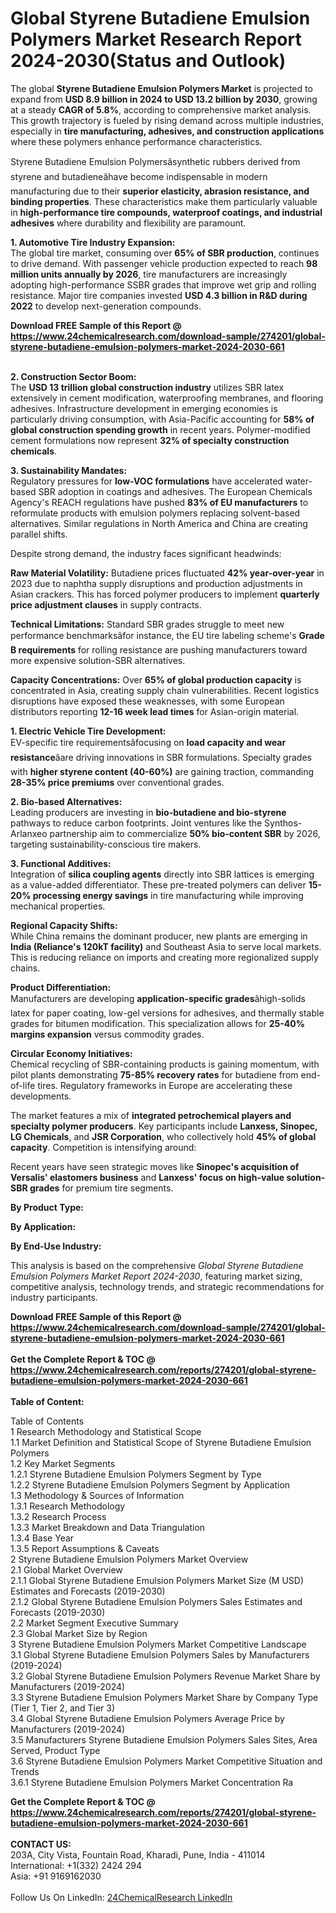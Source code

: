 <h1>Global Styrene Butadiene Emulsion Polymers Market Research Report 2024-2030(Status and Outlook)</h1><p>The global <strong>Styrene Butadiene Emulsion Polymers Market</strong> is projected to expand from <strong>USD 8.9 billion in 2024 to USD 13.2 billion by 2030</strong>, growing at a steady <strong>CAGR of 5.8%</strong>, according to comprehensive market analysis. This growth trajectory is fueled by rising demand across multiple industries, especially in <strong>tire manufacturing, adhesives, and construction applications</strong> where these polymers enhance performance characteristics.</p><p>Styrene Butadiene Emulsion Polymersâsynthetic rubbers derived from styrene and butadieneâhave become indispensable in modern manufacturing due to their <strong>superior elasticity, abrasion resistance, and binding properties</strong>. These characteristics make them particularly valuable in <strong>high-performance tire compounds, waterproof coatings, and industrial adhesives</strong> where durability and flexibility are paramount.</p><p><strong>1. Automotive Tire Industry Expansion:</strong><br>
The global tire market, consuming over <strong>65% of SBR production</strong>, continues to drive demand. With passenger vehicle production expected to reach <strong>98 million units annually by 2026</strong>, tire manufacturers are increasingly adopting high-performance SSBR grades that improve wet grip and rolling resistance. Major tire companies invested <strong>USD 4.3 billion in R&amp;D during 2022</strong> to develop next-generation compounds.</p><div><b>Download FREE Sample of this Report @ 
            <a href="https://www.24chemicalresearch.com/download-sample/274201/global-styrene-butadiene-emulsion-polymers-market-2024-2030-661">
            https://www.24chemicalresearch.com/download-sample/274201/global-styrene-butadiene-emulsion-polymers-market-2024-2030-661</a></b></div><br><p><strong>2. Construction Sector Boom:</strong><br>
The <strong>USD 13 trillion global construction industry</strong> utilizes SBR latex extensively in cement modification, waterproofing membranes, and flooring adhesives. Infrastructure development in emerging economies is particularly driving consumption, with Asia-Pacific accounting for <strong>58% of global construction spending growth</strong> in recent years. Polymer-modified cement formulations now represent <strong>32% of specialty construction chemicals</strong>.</p><p><strong>3. Sustainability Mandates:</strong><br>
Regulatory pressures for <strong>low-VOC formulations</strong> have accelerated water-based SBR adoption in coatings and adhesives. The European Chemicals Agency's REACH regulations have pushed <strong>83% of EU manufacturers</strong> to reformulate products with emulsion polymers replacing solvent-based alternatives. Similar regulations in North America and China are creating parallel shifts.</p><p>Despite strong demand, the industry faces significant headwinds:</p><p><strong>Raw Material Volatility:</strong> Butadiene prices fluctuated <strong>42% year-over-year</strong> in 2023 due to naphtha supply disruptions and production adjustments in Asian crackers. This has forced polymer producers to implement <strong>quarterly price adjustment clauses</strong> in supply contracts.</p><p><strong>Technical Limitations:</strong> Standard SBR grades struggle to meet new performance benchmarksâfor instance, the EU tire labeling scheme's <strong>Grade B requirements</strong> for rolling resistance are pushing manufacturers toward more expensive solution-SBR alternatives.</p><p><strong>Capacity Concentrations:</strong> Over <strong>65% of global production capacity</strong> is concentrated in Asia, creating supply chain vulnerabilities. Recent logistics disruptions have exposed these weaknesses, with some European distributors reporting <strong>12-16 week lead times</strong> for Asian-origin material.</p><p><strong>1. Electric Vehicle Tire Development:</strong><br>
EV-specific tire requirementsâfocusing on <strong>load capacity and wear resistance</strong>âare driving innovations in SBR formulations. Specialty grades with <strong>higher styrene content (40-60%)</strong> are gaining traction, commanding <strong>28-35% price premiums</strong> over conventional grades.</p><p><strong>2. Bio-based Alternatives:</strong><br>
Leading producers are investing in <strong>bio-butadiene and bio-styrene</strong> pathways to reduce carbon footprints. Joint ventures like the Synthos-Arlanxeo partnership aim to commercialize <strong>50% bio-content SBR</strong> by 2026, targeting sustainability-conscious tire makers.</p><p><strong>3. Functional Additives:</strong><br>
Integration of <strong>silica coupling agents</strong> directly into SBR lattices is emerging as a value-added differentiator. These pre-treated polymers can deliver <strong>15-20% processing energy savings</strong> in tire manufacturing while improving mechanical properties.</p><p><strong>Regional Capacity Shifts:</strong><br>
	While China remains the dominant producer, new plants are emerging in <strong>India (Reliance's 120kT facility)</strong> and Southeast Asia to serve local markets. This is reducing reliance on imports and creating more regionalized supply chains.</p><p><strong>Product Differentiation:</strong><br>
	Manufacturers are developing <strong>application-specific grades</strong>âhigh-solids latex for paper coating, low-gel versions for adhesives, and thermally stable grades for bitumen modification. This specialization allows for <strong>25-40% margins expansion</strong> versus commodity grades.</p><p><strong>Circular Economy Initiatives:</strong><br>
	Chemical recycling of SBR-containing products is gaining momentum, with pilot plants demonstrating <strong>75-85% recovery rates</strong> for butadiene from end-of-life tires. Regulatory frameworks in Europe are accelerating these developments.</p><p>The market features a mix of <strong>integrated petrochemical players and specialty polymer producers</strong>. Key participants include <strong>Lanxess, Sinopec, LG Chemicals</strong>, and <strong>JSR Corporation</strong>, who collectively hold <strong>45% of global capacity</strong>. Competition is intensifying around:</p><p>Recent years have seen strategic moves like <strong>Sinopec's acquisition of Versalis' elastomers business</strong> and <strong>Lanxess' focus on high-value solution-SBR grades</strong> for premium tire segments.</p><p><strong>By Product Type:</strong></p><p><strong>By Application:</strong></p><p><strong>By End-Use Industry:</strong></p><p>This analysis is based on the comprehensive <em>Global Styrene Butadiene Emulsion Polymers Market Report 2024-2030</em>, featuring market sizing, competitive analysis, technology trends, and strategic recommendations for industry participants.</p><div><b>Download FREE Sample of this Report @ 
            <a href="https://www.24chemicalresearch.com/download-sample/274201/global-styrene-butadiene-emulsion-polymers-market-2024-2030-661">
            https://www.24chemicalresearch.com/download-sample/274201/global-styrene-butadiene-emulsion-polymers-market-2024-2030-661</a></b></div><br><div><b>Get the Complete Report & TOC @ 
            <a href="https://www.24chemicalresearch.com/reports/274201/global-styrene-butadiene-emulsion-polymers-market-2024-2030-661">
            https://www.24chemicalresearch.com/reports/274201/global-styrene-butadiene-emulsion-polymers-market-2024-2030-661</a></b></div><br>
            <b>Table of Content:</b><p>Table of Contents<br />
1 Research Methodology and Statistical Scope<br />
1.1 Market Definition and Statistical Scope of Styrene Butadiene Emulsion Polymers<br />
1.2 Key Market Segments<br />
1.2.1 Styrene Butadiene Emulsion Polymers Segment by Type<br />
1.2.2 Styrene Butadiene Emulsion Polymers Segment by Application<br />
1.3 Methodology & Sources of Information<br />
1.3.1 Research Methodology<br />
1.3.2 Research Process<br />
1.3.3 Market Breakdown and Data Triangulation<br />
1.3.4 Base Year<br />
1.3.5 Report Assumptions & Caveats<br />
2 Styrene Butadiene Emulsion Polymers Market Overview<br />
2.1 Global Market Overview<br />
2.1.1 Global Styrene Butadiene Emulsion Polymers Market Size (M USD) Estimates and Forecasts (2019-2030)<br />
2.1.2 Global Styrene Butadiene Emulsion Polymers Sales Estimates and Forecasts (2019-2030)<br />
2.2 Market Segment Executive Summary<br />
2.3 Global Market Size by Region<br />
3 Styrene Butadiene Emulsion Polymers Market Competitive Landscape<br />
3.1 Global Styrene Butadiene Emulsion Polymers Sales by Manufacturers (2019-2024)<br />
3.2 Global Styrene Butadiene Emulsion Polymers Revenue Market Share by Manufacturers (2019-2024)<br />
3.3 Styrene Butadiene Emulsion Polymers Market Share by Company Type (Tier 1, Tier 2, and Tier 3)<br />
3.4 Global Styrene Butadiene Emulsion Polymers Average Price by Manufacturers (2019-2024)<br />
3.5 Manufacturers Styrene Butadiene Emulsion Polymers Sales Sites, Area Served, Product Type<br />
3.6 Styrene Butadiene Emulsion Polymers Market Competitive Situation and Trends<br />
3.6.1 Styrene Butadiene Emulsion Polymers Market Concentration Ra</p><div><b>Get the Complete Report & TOC @ 
            <a href="https://www.24chemicalresearch.com/reports/274201/global-styrene-butadiene-emulsion-polymers-market-2024-2030-661">
            https://www.24chemicalresearch.com/reports/274201/global-styrene-butadiene-emulsion-polymers-market-2024-2030-661</a></b></div><br><b>CONTACT US:</b><br>
            203A, City Vista, Fountain Road, Kharadi, Pune, India - 411014<br>
            International: +1(332) 2424 294<br>
            Asia: +91 9169162030 <br><br>
            Follow Us On LinkedIn: <a href="https://www.linkedin.com/company/24chemicalresearch/">24ChemicalResearch LinkedIn</a>